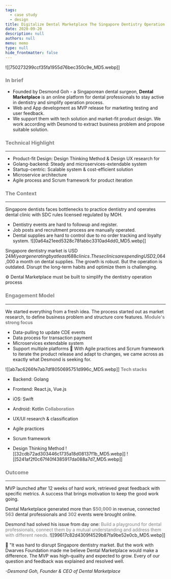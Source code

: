 ```yaml
---
tags: 
  - case study
  - design
title: Digitalize Dental Marketplace The Singapore Dentistry Operation Process
date: 2020-09-20
description: null
authors: null
menu: memo
type: null
hide_frontmatter: false
---
```


![[750273299ccf35fa1955d76bec350c9e_MD5.webp]]

### <span style='color:gray'>In brief</span>
* Founded by Desmond Goh - a Singaporean dental surgeon, **Dental Marketplace** is an online platform for dental professionals to stay active in dentistry and simplify operation process.
* Web and App development as MVP release for marketing testing and user feedback.
* We support them with tech solution and market-fit product design. We work according with Desmond to extract business problem and propose suitable solution.

### <span style='color:gray'>Technical Highlight</span>
---

* Product-fit Design: Design Thinking Method & Design UX research for 
* Golang-backend: Steady and microservices-extendable system
* Startup-centric: Scalable system & cost-efficient solution
* Microservice architecture 
* Agile process and Scrum framework for product iteration

### <span style='color:gray'>The Context</span>
---
Singapore dentists faces bottlenecks to practice dentistry and operates dental clinic with SDC rules licensed regulated by MOH. 

* Dentistry events are hard to followup and register.
* Job posts and recruitment process are manually operated.
* Dental supplies are hard to control due to no order tracking and loyalty system. 
![[0a64a21eed5328c78fabbc3310ad4dd0_MD5.webp]]

Singapore dentistry market is USD $24M/ year generating by at least 688 clinics. These clinics are spending USD$2,064,000 a month on dental supplies. The growth is robust. But the operation is outdated. Disrupt the long-term habits and optimize them is challenging.

⚙ Dental Marketplace must be built to simplify the dentistry operation process

### <span style='color:gray'>Engagement Model</span>
---

We started everything from a fresh idea. The process started out as market research, to define business problem and structure core features. 
<span style='color:gray'>**Module's strong focus**</span>

* Data-pulling to update CDE events
* Data process for transaction payment
* Microservices extendable system
* Support multiple platforms
📍 With Agile practices and Scrum framework to iterate the product release and adapt to changes, we came across as exactly what Desmond is seeking for. 

![[ab7ac6266fe7ab7df8050695751d996c_MD5.webp]]
<span style='color:gray'>**Tech stacks**</span>

* Backend: Golang
* Frontend: React.js, Vue.js
* iOS: Swift 
* Android: Kotlin
<span style='color:gray'>**Collaboration**</span>

* UX/UI research & classification
* Agile practices
* Scrum framework
* Design Thinking Method
![[32cdb72ad303446c1735a18d08137f1b_MD5.webp]]
![[5241af2f0c67f40f4385917da088a7d7_MD5.webp]]

### <span style='color:gray'>Outcome</span>
---
MVP launched after 12 weeks of hard work, retrieved great feedback with specific metrics. A success that brings motivation to keep the good work going.

Dental Marketplace generated more than <span style='color:gray'>**$50,000**</span> in revenue, connected <span style='color:gray'>**563**</span> dental professionals and <span style='color:gray'>**302**</span> events were brought online.

Desmond had solved his issue from day one: <span style='color:gray'>Build a playground for dental professionals, connect them by a mutual understanding and address them with different needs.</span>
![[99617c82d4309f4529b87fa9be52e0cb_MD5.webp]]

💬 "It was hard to disrupt Singapore dentistry market. But the work  with Dwarves Foundation made me believe Dental Marketplace would make a difference. The MVP was high-quality and expected to grow. Every of our question and feedback was explained and resolved well. 

*-Desmond Goh, Founder & CEO of Dental Marketplace*

